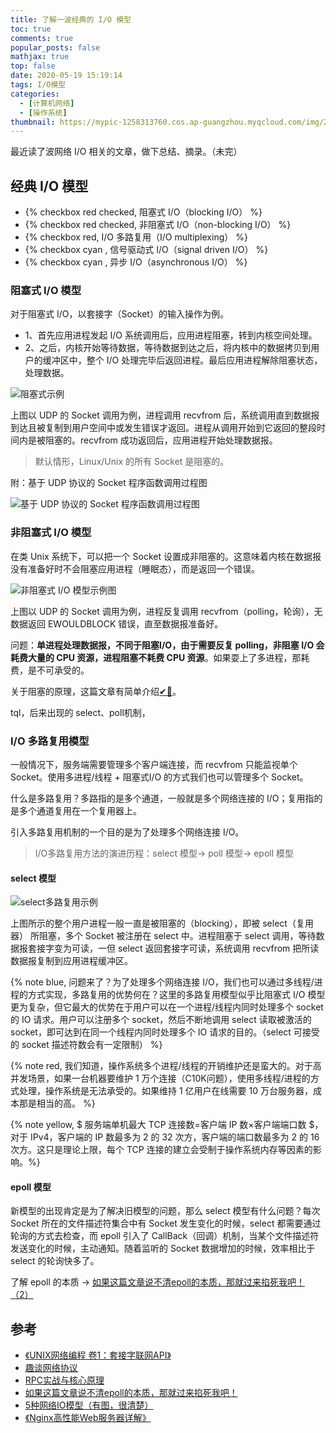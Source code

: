 ```yaml
---
title: 了解一波经典的 I/O 模型
toc: true
comments: true
popular_posts: false
mathjax: true
top: false
date: 2020-05-19 15:19:14
tags: I/O模型
categories:
  - [计算机网络]
  - [操作系统]
thumbnail: https://mypic-1258313760.cos.ap-guangzhou.myqcloud.com/img/20200519233557.png
---
```


最近读了波网络 I/O 相关的文章，做下总结、摘录。（未完）

## 经典 I/O 模型

- {% checkbox red checked, 阻塞式 I/O（blocking I/O） %}
- {% checkbox red checked, 非阻塞式 I/O（non-blocking I/O） %}
- {% checkbox red, I/O 多路复用（I/O multiplexing） %}
- {% checkbox cyan , 信号驱动式 I/O（signal driven I/O） %}
- {% checkbox cyan , 异步 I/O（asynchronous I/O） %}

### 阻塞式 I/O 模型

对于阻塞式 I/O，以套接字（Socket）的输入操作为例。

- 1、首先应用进程发起 I/O 系统调用后，应用进程阻塞，转到内核空间处理。
- 2、之后，内核开始等待数据，等待数据到达之后，将内核中的数据拷贝到用户的缓冲区中，整个 I/O 处理完毕后返回进程。最后应用进程解除阻塞状态，处理数据。

<!-- more -->

![阻塞式示例](https://mypic-1258313760.cos.ap-guangzhou.myqcloud.com/img/20200519164453.png)

上图以 UDP 的 Socket 调用为例，进程调用 recvfrom 后，系统调用直到数据报到达且被复制到用户空间中或发生错误才返回。进程从调用开始到它返回的整段时间内是被阻塞的。recvfrom 成功返回后，应用进程开始处理数据报。

> 默认情形，Linux/Unix 的所有 Socket 是阻塞的。

附：基于 UDP 协议的 Socket 程序函数调用过程图

![基于 UDP 协议的 Socket 程序函数调用过程图](https://mypic-1258313760.cos.ap-guangzhou.myqcloud.com/img/20200519164642.png)

### 非阻塞式 I/O 模型

在类 Unix 系统下，可以把一个 Socket 设置成非阻塞的。这意味着内核在数据报没有准备好时不会阻塞应用进程（睡眠态），而是返回一个错误。

![非阻塞式 I/O 模型示例图](https://mypic-1258313760.cos.ap-guangzhou.myqcloud.com/img/20200519170609.png)

上图以 UDP 的 Socket 调用为例，进程反复调用 recvfrom（polling，轮询），无数据返回 EWOULDBLOCK 错误，直至数据报准备好。

问题：**单进程处理数据报，不同于阻塞I/O，由于需要反复 polling，非阻塞 I/O 会耗费大量的 CPU 资源，进程阻塞不耗费 CPU 资源**。如果耍上了多进程，那耗费，是不可承受的。

关于阻塞的原理，这篇文章有简单介绍[✔🔗](https://zhuanlan.zhihu.com/p/63179839)。

tql，后来出现的 select、poll机制，

### I/O 多路复用模型

一般情况下，服务端需要管理多个客户端连接，而 recvfrom 只能监视单个 Socket。使用多进程/线程 + 阻塞式I/O 的方式我们也可以管理多个 Socket。

什么是多路复用？多路指的是多个通道，一般就是多个网络连接的 I/O；复用指的是多个通道复用在一个复用器上。

引入多路复用机制的一个目的是为了处理多个网络连接 I/O。

> I/O多路复用方法的演进历程：select 模型-> poll 模型-> epoll 模型

#### select 模型

![select多路复用示例](https://mypic-1258313760.cos.ap-guangzhou.myqcloud.com/img/20200519214552.png)

上图所示的整个用户进程一般一直是被阻塞的（blocking），即被 select（复用器） 所阻塞，多个 Socket 被注册在 select 中。进程阻塞于 select 调用，等待数据报套接字变为可读，一但 select 返回套接字可读，系统调用 recvfrom 把所读数据报复制到应用进程缓冲区。

{% note blue, 问题来了？为了处理多个网络连接 I/O，我们也可以通过多线程/进程的方式实现，多路复用的优势何在？这里的多路复用模型似乎比阻塞式 I/O 模型更为复杂，但它最大的优势在于用户可以在一个进程/线程内同时处理多个 socket 的 IO 请求。用户可以注册多个 socket，然后不断地调用 select 读取被激活的 socket，即可达到在同一个线程内同时处理多个 IO 请求的目的。（select 可接受的 socket 描述符数会有一定限制） %}

{% note red, 我们知道，操作系统多个进程/线程的开销维护还是蛮大的。对于高并发场景，如果一台机器要维护 1 万个连接（C10K问题），使用多线程/进程的方式处理，操作系统是无法承受的。如果维持 1 亿用户在线需要 10 万台服务器，成本那是相当的高。 %}

{% note yellow, $ 服务端单机最大 TCP 连接数=客户端 IP 数×客户端端口数 $，对于 IPv4，客户端的 IP 数最多为 2 的 32 次方，客户端的端口数最多为 2 的 16 次方。这只是理论上限，每个 TCP 连接的建立会受制于操作系统内存等因素的影响。%}

#### epoll 模型

新模型的出现肯定是为了解决旧模型的问题，那么 select 模型有什么问题？每次 Socket 所在的文件描述符集合中有 Socket 发生变化的时候，select 都需要通过轮询的方式去检查，而 epoll 引入了 CallBack（回调）机制，当某个文件描述符发送变化的时候，主动通知。随着监听的 Socket 数据增加的时候，效率相比于 select 的轮询快多了。

了解 epoll 的本质 -> [如果这篇文章说不清epoll的本质，那就过来掐死我吧！ （2）](https://zhuanlan.zhihu.com/p/64138532)


## 参考

- [《UNIX网络编程 卷1：套接字联网API》](https://book.douban.com/subject/4859464/)
- [趣谈网络协议](https://time.geekbang.org/column/article/9293)
- [RPC实战与核心原理](https://time.geekbang.org/column/article/204696)
- [如果这篇文章说不清epoll的本质，那就过来掐死我吧！](https://zhuanlan.zhihu.com/p/63179839)
- [5种网络IO模型（有图，很清楚）](https://zhuanlan.zhihu.com/p/54580385)
- [《Nginx高性能Web服务器详解》](https://book.douban.com/subject/25773187/)






